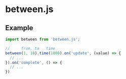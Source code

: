 # between.js

## Example

```js
import between from 'between.js';

//     from, to   time
between(1, 10).time(1000).on('update', (value) => {
  // ...
}).on('complete', () => {
  // ...
})
```

